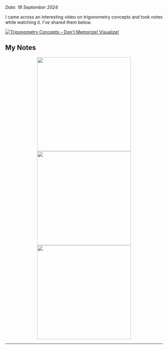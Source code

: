 
*Date: 18 September 2024*

I came across an interesting video on trigonometry concepts and took notes while watching it. I've shared them below.

[![Trigonometry Concepts – Don't Memorize! Visualize!](https://img.youtube.com/vi/mhd9FXYdf4s/0.jpg)](https://www.youtube.com/watch?v=mhd9FXYdf4s)

## **My Notes**

<p align="center">
  <img src="https://github.com/user-attachments/assets/71822bd7-f231-456d-b661-be2efd84c48a" width="300">
  <img src="https://github.com/user-attachments/assets/8e39cb61-c5fc-49ad-815d-066393f3bd53" width="300">
  <img src="https://github.com/user-attachments/assets/2dfb61ee-3acb-4b70-930c-911f64119921" width="300">
</p>

---
